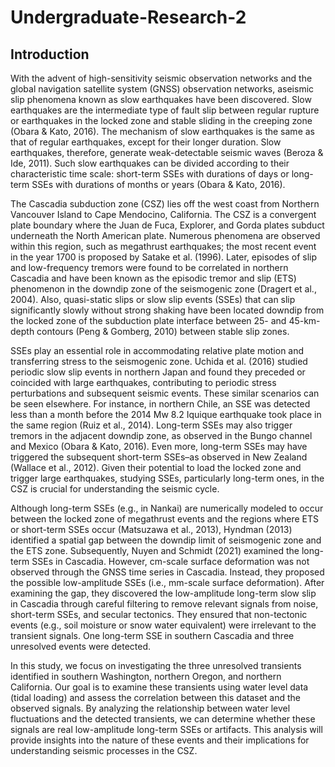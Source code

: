 # Undergraduate-Research-2
## Introduction
With the advent of high-sensitivity seismic observation networks and the global navigation satellite system (GNSS) observation networks, aseismic slip phenomena known as slow earthquakes have been discovered. Slow earthquakes are the intermediate type of fault slip between regular rupture or earthquakes in the locked zone and stable sliding in the creeping zone (Obara & Kato, 2016). The mechanism of slow earthquakes is the same as that of regular earthquakes, except for their longer duration. Slow earthquakes, therefore, generate weak-detectable seismic waves (Beroza & Ide, 2011). Such slow earthquakes can be divided according to their characteristic time scale: short-term SSEs with durations of days or long-term SSEs with durations of months or years (Obara & Kato, 2016). 

The Cascadia subduction zone (CSZ) lies off the west coast from Northern Vancouver Island to Cape Mendocino, California. The CSZ is a convergent plate boundary where the Juan de Fuca, Explorer, and Gorda plates subduct underneath the North American plate. Numerous phenomena are observed within this region, such as megathrust earthquakes; the most recent event in the year 1700 is proposed by Satake et al. (1996). Later, episodes of slip and low-frequency tremors were found to be correlated in northern Cascadia and have been known as the episodic tremor and slip (ETS) phenomenon in the downdip zone of the seismogenic zone (Dragert et al., 2004). Also, quasi-static slips or slow slip events (SSEs) that can slip significantly slowly without strong shaking have been located downdip from the locked zone of the subduction plate interface between 25- and 45-km-depth contours (Peng & Gomberg, 2010) between stable slip zones. 

SSEs play an essential role in accommodating relative plate motion and transferring stress to the seismogenic zone. Uchida et al. (2016) studied periodic slow slip events in northern Japan and found they preceded or coincided with large earthquakes, contributing to periodic stress perturbations and subsequent seismic events. These similar scenarios can be seen elsewhere. For instance, in northern Chile, an SSE was detected less than a month before the 2014 Mw 8.2 Iquique earthquake took place in the same region (Ruiz et al., 2014). Long-term SSEs may also trigger tremors in the adjacent downdip zone, as observed in the Bungo channel and Mexico (Obara & Kato, 2016). Even more, long-term SSEs may have triggered the subsequent short-term SSEs–as observed in New Zealand (Wallace et al., 2012). ​​Given their potential to load the locked zone and trigger large earthquakes, studying SSEs, particularly long-term ones, in the CSZ is crucial for understanding the seismic cycle.

Although long-term SSEs (e.g., in Nankai) are numerically modeled to occur between the locked zone of megathrust events and the regions where ETS or short-term SSEs occur (Matsuzawa et al., 2013), Hyndman (2013) identified a spatial gap between the downdip limit of seismogenic zone and the ETS zone. Subsequently, Nuyen and Schmidt (2021) examined the long-term SSEs in Cascadia. However, cm-scale surface deformation was not observed through the GNSS time series in Cascadia. Instead, they proposed the possible low-amplitude SSEs (i.e., mm-scale surface deformation). After examining the gap, they discovered the low-amplitude long-term slow slip in Cascadia through careful filtering to remove relevant signals from noise, short-term SSEs, and secular tectonics. They ensured that non-tectonic events (e.g., soil moisture or snow water equivalent) were irrelevant to the transient signals. One long-term SSE in southern Cascadia and three unresolved events were detected.

In this study, we focus on investigating the three unresolved transients identified in southern Washington, northern Oregon, and northern California. Our goal is to examine these transients using water level data (tidal loading) and assess the correlation between this dataset and the observed signals. By analyzing the relationship between water level fluctuations and the detected transients, we can determine whether these signals are real low-amplitude long-term SSEs or artifacts. This analysis will provide insights into the nature of these events and their implications for understanding seismic processes in the CSZ.
